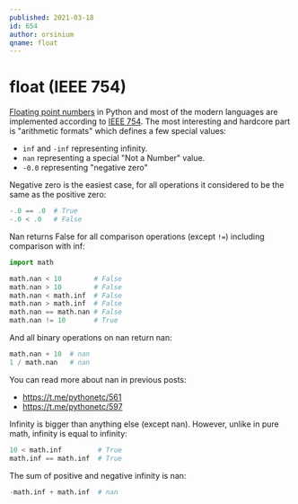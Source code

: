 ```yaml
---
published: 2021-03-18
id: 654
author: orsinium
qname: float
---
```


# float (IEEE 754)

[Floating point numbers](https://en.wikipedia.org/wiki/Floating-point_arithmetic) in Python and most of the modern languages are implemented according to [IEEE 754](https://en.wikipedia.org/wiki/IEEE_754). The most interesting and hardcore part is "arithmetic formats" which defines a few special values:

+ `inf` and `-inf` representing infinity.
+ `nan` representing a special "Not a Number" value.
+ `-0.0` representing "negative zero"

Negative zero is the easiest case, for all operations it considered to be the same as the positive zero:

```python
-.0 == .0  # True
-.0 < .0   # False
```

Nan returns False for all comparison operations (except `!=`) including comparison with inf:

```python
import math

math.nan < 10        # False
math.nan > 10        # False
math.nan < math.inf  # False
math.nan > math.inf  # False
math.nan == math.nan # False
math.nan != 10       # True
```

And all binary operations on nan return nan:

```python
math.nan + 10  # nan
1 / math.nan   # nan
```

You can read more about nan in previous posts:

+ <https://t.me/pythonetc/561>
+ <https://t.me/pythonetc/597>

Infinity is bigger than anything else (except nan). However, unlike in pure math, infinity is equal to infinity:

```python
10 < math.inf         # True
math.inf == math.inf  # True
```

The sum of positive and negative infinity is nan:

```python
-math.inf + math.inf  # nan
```

